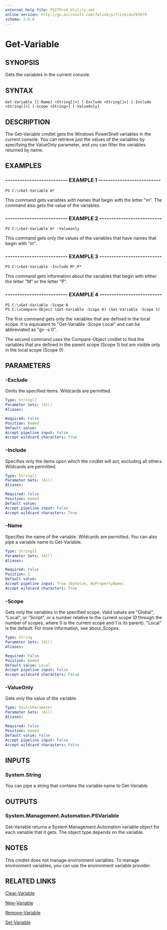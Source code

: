 ```yaml
---
external help file: PSITPro4_Utility.xml
online version: http://go.microsoft.com/fwlink/p/?linkid=293979
schema: 2.0.0
---
```


# Get-Variable
## SYNOPSIS
Gets the variables in the current console.

## SYNTAX

```
Get-Variable [[-Name] <String[]>] [-Exclude <String[]>] [-Include <String[]>] [-Scope <String>] [-ValueOnly]
```

## DESCRIPTION
The Get-Variable cmdlet gets the Windows PowerShell variables in the current console.
You can retrieve just the values of the variables by specifying the ValueOnly parameter, and you can filter the variables returned by name.

## EXAMPLES

### -------------------------- EXAMPLE 1 --------------------------
```
PS C:\>Get-Variable m*
```

This command gets variables with names that begin with the letter "m".
The command also gets the value of the variables.

### -------------------------- EXAMPLE 2 --------------------------
```
PS C:\>Get-Variable m* -Valueonly
```

This command gets only the values of the variables that have names that begin with "m".

### -------------------------- EXAMPLE 3 --------------------------
```
PS C:\>Get-Variable -Include M*,P*
```

This command gets information about the variables that begin with either the letter "M" or the letter "P".

### -------------------------- EXAMPLE 4 --------------------------
```
PS C:\>Get-Variable -Scope 0
PS C:\>Compare-Object (Get-Variable -Scope 0) (Get-Variable -Scope 1)
```

The first command gets only the variables that are defined in the local scope.
It is equivalent to "Get-Variable -Scope Local" and can be abbreviated as "gv -s 0".

The second command uses the Compare-Object cmdlet to find the variables that are defined in the parent scope (Scope 1) but are visible only in the local scope (Scope 0).

## PARAMETERS

### -Exclude
Omits the specified items.
Wildcards are permitted.

```yaml
Type: String[]
Parameter Sets: (All)
Aliases: 

Required: False
Position: Named
Default value: 
Accept pipeline input: False
Accept wildcard characters: True
```

### -Include
Specifies only the items upon which the cmdlet will act, excluding all others.
Wildcards are permitted.

```yaml
Type: String[]
Parameter Sets: (All)
Aliases: 

Required: False
Position: Named
Default value: 
Accept pipeline input: False
Accept wildcard characters: True
```

### -Name
Specifies the name of the variable.
Wildcards are permitted.
You can also pipe a variable name to Get-Variable.

```yaml
Type: String[]
Parameter Sets: (All)
Aliases: 

Required: False
Position: 1
Default value: 
Accept pipeline input: True (ByValue, ByPropertyName)
Accept wildcard characters: True
```

### -Scope
Gets only the variables in the specified scope.
Valid values are "Global", "Local", or "Script", or a number relative to the current scope (0 through the number of scopes, where 0 is the current scope and 1 is its parent).
"Local" is the default.
For more information, see about_Scopes.

```yaml
Type: String
Parameter Sets: (All)
Aliases: 

Required: False
Position: Named
Default value: Local
Accept pipeline input: False
Accept wildcard characters: False
```

### -ValueOnly
Gets only the value of the variable.

```yaml
Type: SwitchParameter
Parameter Sets: (All)
Aliases: 

Required: False
Position: Named
Default value: False
Accept pipeline input: False
Accept wildcard characters: False
```

## INPUTS

### System.String
You can pipe a string that contains the variable name to Get-Variable.

## OUTPUTS

### System.Management.Automation.PSVariable
Get-Variable returns a System.Management.Automation variable object for each variable that it gets.
The object type depends on the variable.

## NOTES
This cmdlet does not manage environment variables.
To manage environment variables, you can use the environment variable provider.

## RELATED LINKS

[Clear-Variable](e8e9af2f-e5c9-4ab8-8518-b305b1c4494a)

[New-Variable](5c7c621f-c086-4286-8f9b-86cadecb8c0b)

[Remove-Variable](a58fb01b-6bb4-48e9-a07c-5ad907dc4791)

[Set-Variable](a961f6e3-12d2-4210-a039-62f502623a8c)

